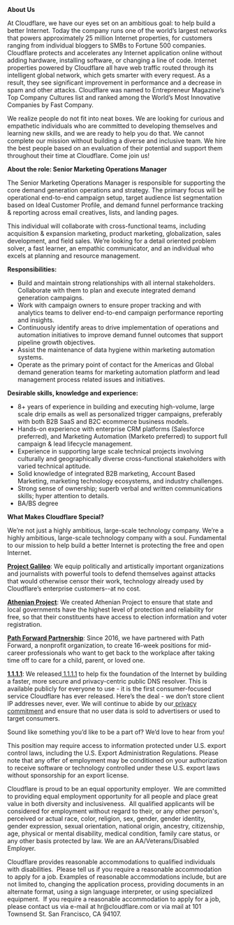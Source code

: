 <div class="content-intro">
	<div><strong>About Us</strong></div>
	<div>
		<p><span style="font-weight: 400;">At Cloudflare, we have our eyes set on an ambitious goal: to help build a better Internet. Today the company runs one of the world’s largest networks that powers approximately 25 million Internet properties, for customers ranging from individual bloggers to SMBs to Fortune 500 companies. Cloudflare protects and accelerates any Internet application online without adding hardware, installing software, or changing a line of code. Internet properties powered by Cloudflare all have web traffic routed through its intelligent global network, which gets smarter with every request. As a result, they see significant improvement in performance and a decrease in spam and other attacks. Cloudflare was named to Entrepreneur Magazine’s Top Company Cultures list and ranked among the World’s Most Innovative Companies by Fast Company.</span><span style="font-weight: 400;">&nbsp;</span></p>
		<p><span style="font-weight: 400;">We realize people do not fit into neat boxes. We are looking for curious and empathetic individuals who are committed to developing themselves and learning new skills, and we are ready to help you do that. We cannot complete our mission without building a diverse and inclusive team. We hire the best people based on an evaluation of their potential and support them throughout their time at Cloudflare. Come join us!&nbsp;</span></p>
	</div>
</div>
<p><strong>About the role: Senior Marketing Operations Manager</strong></p>
<p><span style="font-weight: 400;">The Senior Marketing Operations Manager is responsible for supporting the core demand generation operations and strategy. The primary focus will be operational end-to-end campaign setup, target audience list segmentation based on Ideal Customer Profile, and demand funnel performance tracking &amp; reporting across email creatives, lists, and landing pages.</span></p>
<p><span style="font-weight: 400;">This individual will collaborate with cross-functional teams, including acquisition &amp; expansion marketing, product marketing, globalization, sales development, and field sales. We’re looking for a detail oriented problem solver, a fast learner, an empathic communicator, and an individual who excels at planning and resource management.</span></p>
<p><strong>Responsibilities:</strong></p>
<ul>
	<li style="font-weight: 400;"><span style="font-weight: 400;">Build and maintain strong relationships with all internal stakeholders. Collaborate with them to plan and execute integrated demand generation campaigns.</span></li>
	<li style="font-weight: 400;"><span style="font-weight: 400;">Work with campaign owners to ensure proper tracking and with analytics teams to deliver end-to-end campaign performance reporting and insights.</span></li>
	<li style="font-weight: 400;"><span style="font-weight: 400;">Continuously identify areas to drive implementation of operations and automation initiatives to improve demand funnel outcomes that support pipeline growth objectives.</span></li>
	<li style="font-weight: 400;"><span style="font-weight: 400;">Assist the maintenance of data hygiene within marketing automation systems.</span></li>
	<li style="font-weight: 400;"><span style="font-weight: 400;">Operate as the primary point of contact for the Americas and Global demand generation teams for marketing automation platform and lead management process related issues and initiatives.</span></li>
</ul>
<p><strong>Desirable skills, knowledge and experience:</strong></p>
<ul>
	<li style="font-weight: 400;"><span style="font-weight: 400;">8+ years of experience in building and executing high-volume, large scale drip emails as well as personalized trigger campaigns, preferably with both B2B SaaS and B2C ecommerce business models.</span></li>
	<li style="font-weight: 400;"><span style="font-weight: 400;">Hands-on experience with enterprise CRM platforms (Salesforce preferred), and Marketing Automation (Marketo preferred) to support full campaign &amp; lead lifecycle management.</span></li>
	<li style="font-weight: 400;"><span style="font-weight: 400;">Experience in supporting large scale technical projects involving culturally and geographically diverse cross-functional stakeholders with varied technical aptitude.</span></li>
	<li style="font-weight: 400;"><span style="font-weight: 400;">Solid knowledge of integrated B2B marketing, Account Based Marketing, marketing technology ecosystems, and industry challenges.</span></li>
	<li style="font-weight: 400;"><span style="font-weight: 400;">Strong sense of ownership; superb verbal and written communications skills; hyper attention to details.&nbsp;</span></li>
	<li style="font-weight: 400;"><span style="font-weight: 400;">BA/BS degree</span></li>
</ul>
<div class="content-conclusion">
	<p><strong>What Makes Cloudflare Special?</strong></p>
	<p><span style="font-weight: 400;">We’re not just a highly ambitious, large-scale technology company. We’re a highly ambitious, large-scale technology company with a soul. Fundamental to our mission to help build a better Internet is protecting the free and open Internet.</span></p>
	<p><a href="https://blog.cloudflare.com/protecting-free-expression-online/"><strong>Project Galileo</strong></a><span style="font-weight: 400;">: We equip politically and artistically important organizations and journalists with powerful tools to defend themselves against attacks that would otherwise censor their work, technology already used by Cloudflare’s enterprise customers--at no cost.</span></p>
	<p><strong><a href="https://www.cloudflare.com/athenian/">Athenian Project</a></strong><span style="font-weight: 400;">: We created Athenian Project to ensure that state and local governments have the highest level of protection and reliability for free, so that their constituents have access to election information and voter registration.</span></p>
	<p><a href="https://blog.cloudflare.com/tag/path-forward/"><strong>Path Forward Partnership</strong></a><span style="font-weight: 400;">: Since 2016, we have partnered with Path Forward, a nonprofit organization, to create 16-week positions for mid-career professionals who want to get back to the workplace after taking time off to care for a child, parent, or loved one.</span></p>
	<p><a href="https://1.1.1.1/"><strong>1.1.1.1</strong></a><span style="font-weight: 400;">: We released</span><a href="https://1.1.1.1/"> <span style="font-weight: 400;">1.1.1.1</span></a><span style="font-weight: 400;"> to help fix the foundation of the Internet by building a faster, more secure and privacy-centric public DNS resolver. This is available publicly for everyone to use - it is the first consumer-focused service Cloudflare has ever released. Here’s the deal - we don’t store client IP addresses never, ever. We will continue to abide by our</span><a href="https://developers.cloudflare.com/1.1.1.1/privacy/public-dns-resolver"> privacy commitment</a><span style="font-weight: 400;"> and ensure that no user data is sold to advertisers or used to target consumers.</span></p>
	<p><span style="font-weight: 400;">Sound like something you’d like to be a part of? We’d love to hear from you!</span></p>
	<p><span style="font-weight: 400;">This position may require access to information protected under U.S. export control laws, including the U.S. Export Administration Regulations. Please note that any offer of employment may be conditioned on your authorization to receive software or technology controlled under these U.S. export laws without sponsorship for an export license.</span></p>
	<p><span style="font-weight: 400;">Cloudflare is proud to be an equal opportunity employer. &nbsp;We are committed to providing equal employment opportunity for all people and place great value in both diversity and inclusiveness. &nbsp;All qualified applicants will be considered for employment without regard to their, or any other person's, perceived or actual</span> <span style="font-weight: 400;">race, color, religion, sex, gender, gender identity, gender expression, sexual orientation, national origin, ancestry, citizenship, age, physical or mental disability, medical condition, family care status, or any other basis protected by law. </span><span style="font-weight: 400;">We are an AA/Veterans/Disabled Employer.</span></p>
	<p><span style="font-weight: 400;">Cloudflare provides reasonable accommodations to qualified individuals with disabilities. &nbsp;Please tell us if you require a reasonable accommodation to apply for a job. Examples of reasonable accommodations include, but are not limited to, changing the application process, providing documents in an alternate format, using a sign language interpreter, or using specialized equipment. &nbsp;If you require a reasonable accommodation to apply for a job, please contact us via e-mail at </span><span style="font-weight: 400;">hr@cloudflare.com</span><span style="font-weight: 400;"> or via mail at 101 Townsend St. San Francisco, CA 94107.</span></p>
</div>